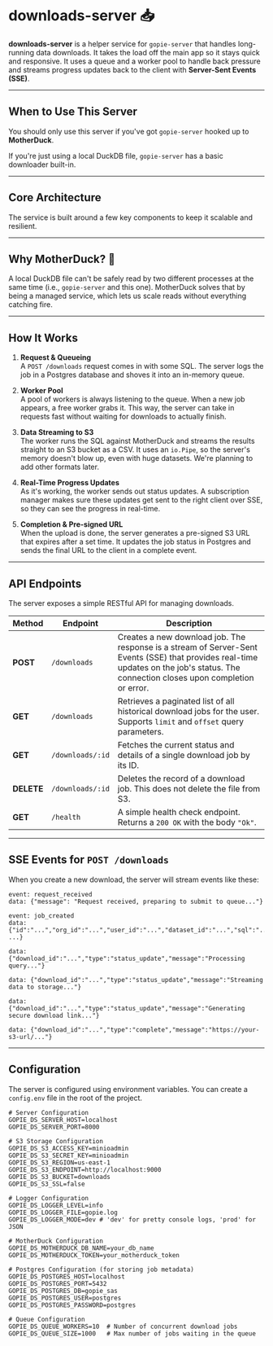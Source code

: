 # downloads-server 📥

**downloads-server** is a helper service for `gopie-server` that handles long-running data downloads. It takes the load off the main app so it stays quick and responsive. It uses a queue and a worker pool to handle back pressure and streams progress updates back to the client with **Server-Sent Events (SSE)**.

---

## When to Use This Server

You should only use this server if you've got `gopie-server` hooked up to **MotherDuck**.

If you're just using a local DuckDB file, `gopie-server` has a basic downloader built-in.

---

## Core Architecture

The service is built around a few key components to keep it scalable and resilient.

---

## Why MotherDuck? 🦆

A local DuckDB file can't be safely read by two different processes at the same time (i.e., `gopie-server` and this one). MotherDuck solves that by being a managed service, which lets us scale reads without everything catching fire.

---

## How It Works

1. **Request & Queueing**  
   A `POST /downloads` request comes in with some SQL. The server logs the job in a Postgres database and shoves it into an in-memory queue.

2. **Worker Pool**  
   A pool of workers is always listening to the queue. When a new job appears, a free worker grabs it. This way, the server can take in requests fast without waiting for downloads to actually finish.

3. **Data Streaming to S3**  
   The worker runs the SQL against MotherDuck and streams the results straight to an S3 bucket as a CSV. It uses an `io.Pipe`, so the server's memory doesn't blow up, even with huge datasets. We're planning to add other formats later.

4. **Real-Time Progress Updates**  
   As it's working, the worker sends out status updates. A subscription manager makes sure these updates get sent to the right client over SSE, so they can see the progress in real-time.

5. **Completion & Pre-signed URL**  
   When the upload is done, the server generates a pre-signed S3 URL that expires after a set time. It updates the job status in Postgres and sends the final URL to the client in a complete event.

---

## API Endpoints

The server exposes a simple RESTful API for managing downloads.

| Method     | Endpoint         | Description                                                                                                                                                                           |
| ---------- | ---------------- | ------------------------------------------------------------------------------------------------------------------------------------------------------------------------------------- |
| **POST**   | `/downloads`     | Creates a new download job. The response is a stream of Server-Sent Events (SSE) that provides real-time updates on the job's status. The connection closes upon completion or error. |
| **GET**    | `/downloads`     | Retrieves a paginated list of all historical download jobs for the user. Supports `limit` and `offset` query parameters.                                                              |
| **GET**    | `/downloads/:id` | Fetches the current status and details of a single download job by its ID.                                                                                                            |
| **DELETE** | `/downloads/:id` | Deletes the record of a download job. This does not delete the file from S3.                                                                                                          |
| **GET**    | `/health`        | A simple health check endpoint. Returns a `200 OK` with the body `"Ok"`.                                                                                                              |

---

## SSE Events for `POST /downloads`

When you create a new download, the server will stream events like these:

```
event: request_received
data: {"message": "Request received, preparing to submit to queue..."}

event: job_created
data: {"id":"...","org_id":"...","user_id":"...","dataset_id":"...","sql":"...","status":"pending", ...}

data: {"download_id":"...","type":"status_update","message":"Processing query..."}

data: {"download_id":"...","type":"status_update","message":"Streaming data to storage..."}

data: {"download_id":"...","type":"status_update","message":"Generating secure download link..."}

data: {"download_id":"...","type":"complete","message":"https://your-s3-url/..."}
```

---

## Configuration

The server is configured using environment variables. You can create a `config.env` file in the root of the project.

```env
# Server Configuration
GOPIE_DS_SERVER_HOST=localhost
GOPIE_DS_SERVER_PORT=8000

# S3 Storage Configuration
GOPIE_DS_S3_ACCESS_KEY=minioadmin
GOPIE_DS_S3_SECRET_KEY=minioadmin
GOPIE_DS_S3_REGION=us-east-1
GOPIE_DS_S3_ENDPOINT=http://localhost:9000
GOPIE_DS_S3_BUCKET=downloads
GOPIE_DS_S3_SSL=false

# Logger Configuration
GOPIE_DS_LOGGER_LEVEL=info
GOPIE_DS_LOGGER_FILE=gopie.log
GOPIE_DS_LOGGER_MODE=dev # 'dev' for pretty console logs, 'prod' for JSON

# MotherDuck Configuration
GOPIE_DS_MOTHERDUCK_DB_NAME=your_db_name
GOPIE_DS_MOTHERDUCK_TOKEN=your_motherduck_token

# Postgres Configuration (for storing job metadata)
GOPIE_DS_POSTGRES_HOST=localhost
GOPIE_DS_POSTGRES_PORT=5432
GOPIE_DS_POSTGRES_DB=gopie_sas
GOPIE_DS_POSTGRES_USER=postgres
GOPIE_DS_POSTGRES_PASSWORD=postgres

# Queue Configuration
GOPIE_DS_QUEUE_WORKERS=10  # Number of concurrent download jobs
GOPIE_DS_QUEUE_SIZE=1000   # Max number of jobs waiting in the queue
```
